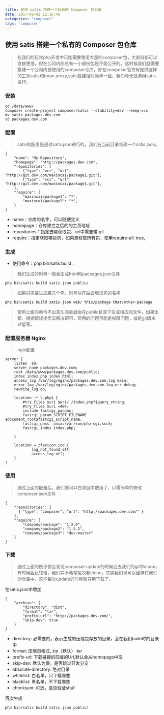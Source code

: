 ```yaml
---
title: 使用 satis 搭建一个私有的 Composer 包仓库
date: 2017-09-02 12:16:46
categories: "composer"
tags: 'composer'
---
```


## 使用 satis 搭建一个私有的 Composer 包仓库

> 在我们的日常php开发中可能需要使用大量的composer包，大部份都可以直接使用，但在公司内部总有一小部份包是不能公开的，这时候我们就需要搭建一个公司内部使用的composer仓库，好在composer官方有提供这样的工具satis和toran proxy,satis搭建相对简单一些，我们今天就选用satis进行。

### 安装
~~~
cd /data/www/
composer create-project composer/satis --stability=dev --keep-vcs
mv satis packages.dev.com
cd packages.dev.com
~~~

### 配置
> satis的配置是通过satis.json进行的，我们在当前目录新建一个satis.json。

~~~
{
    "name": "My Repository",
    "homepage": "http://packages.dev.com",
    "repositories": [
        {"type": "vcs", "url": "http://git.dev.com/maxincai/package1.git"},
        {"type": "vcs", "url": "http://git.dev.com/maxincai/package1.git"},
    ],
    "require": {
        "maxincai/package1": "*",
        "maxincai/package2": "*",
    }
}
~~~
* name：仓库的名字，可以随便定义
* homepage：仓库建立之后的的主页地址
* repositories：指定去哪获取包，url中需要带.git
* require：指定获取哪些包，如果想获取所有包，使用require-all: true,

### 生成
* 使用命令：php bin/satis build .
> 我们生成的时候一般会生成html和paceages.json文件

~~~
php bin/satis build satis.json public/
~~~
> 如果只需要生成某几个包，则可以在后面增加包的名字

~~~
php bin/satis build satis.json web/ this/package that/other-package
~~~
> 使用上面的命令不出意久的会就会在public目录下生成相应的文件，如果出错，根据错误提示去解决即可，常用的问题可能是权限问题，或是git版本过低等。

### 配置服务器 Nginx
> ngin配置

~~~
server {
    listen  80;
    server_name packages.dev.com;
    root /data/www/packages.dev.com/public;
    index index.php index.html;
    access_log /var/log/nginx/packages.dev.com.log main;
    error_log /var/log/nginx/packages.dev.com.log.err debug;
    rewrite_log on;

    location ~* \.php$ {
        #try_files $uri $uri/ /index.php?$query_string;
        #try_files $uri =404;
        include fastcgi_params;
        fastcgi_param SCRIPT_FILENAME $document_root$fastcgi_script_name;
        fastcgi_pass  unix:/var/run/php-cgi.sock;
        fastcgi_index index.php;

    }

    location = /favicon.ico {
            log_not_found off;
            access_log off;
    }
}
~~~

### 使用
> 通过上面的配置后，我们就可以在项目中使用了，只需简单的修改composer.json文件

~~~
{
    "repositories": [
      { "type": "composer", "url": "http://packages.dev.com/" }
    ],
    "require": {
        "company/package": "1.2.0",
        "company/package2": "1.5.2",
        "company/package3": "dev-master"
    }
}
~~~

### 下载
> 通过上面的例子你会发现composer update的时候会去我们的git中clone，有时候会比较慢，我们并不希望每次都clone，其实我们也可以缓存在我们的仓库中，这样每次update的时候就只用下载了。

在satis.json中增加
~~~
{
    "archive": {
        "directory": "dist",
        "format": "tar",
        "prefix-url": "http://packages.dev.com/",
        "skip-dev": true
    }
}
~~~
* directory: 必需要的，表示生成的压缩包存放的目录，会在我们build时的目录中
* format: 压缩包格式, zip（默认） tar
* prefix-url: 下载链接的前缀的Url,默认会从homepage中取
* skip-dev: 默认为假，是否跳过开发分支
* absolute-directory: 绝对目录
* whitelist: 白名单，只下载哪些
* blacklist: 黑名单，不下载哪些
* checksum: 可选，是否验证sha1

再次生成
~~~
php bin/satis build satis.json public/
~~~